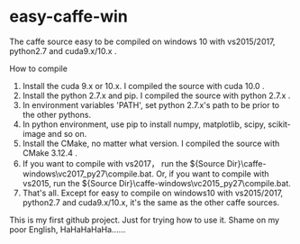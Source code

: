 # easy-caffe-win
The caffe source easy to be compiled on windows 10 with vs2015/2017, python2.7 and cuda9.x/10.x .

How to compile

1) Install the cuda 9.x or 10.x. I compiled the source with cuda 10.0 .
2) Install the python 2.7.x and pip. I compiled the source with python 2.7.x .
3) In environment variables 'PATH', set python 2.7.x's path to be prior to the other pythons.
4) In python environment, use pip to install numpy, matplotlib, scipy, scikit-image and so on.
5) Install the CMake, no matter what version. I compiled the source with CMake 3.12.4 .
6) If you want to compile with vs2017， run the ${Source Dir}\caffe-windows\vc2017_py27\compile.bat.
   Or, if you want to compile with vs2015, run the ${Source Dir}\caffe-windows\vc2015_py27\compile.bat.
7) That's all. Except for easy to compile on windows10 with vs2015/2017, python2.7 and cuda9.x/10.x, it's the same as the other caffe sources.

This is my first github project. Just for trying how to use it.
Shame on my poor English, HaHaHaHaHa……
